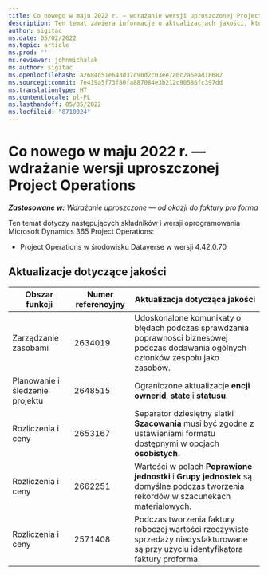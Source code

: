 ```yaml
---
title: Co nowego w maju 2022 r. — wdrażanie wersji uproszczonej Project Operations
description: Ten temat zawiera informacje o aktualizacjach jakości, które są dostępne w wydaniu z maja 2022 r. wdrożenia Microsoft Dynamics 365 Project Operations lite.
author: sigitac
ms.date: 05/02/2022
ms.topic: article
ms.prod: ''
ms.reviewer: johnmichalak
ms.author: sigitac
ms.openlocfilehash: a2684d51e643d37c90d2c03ee7a0c2a6ead18682
ms.sourcegitcommit: 7e419a5f73f80fa887084e3b212c90586fc397dd
ms.translationtype: HT
ms.contentlocale: pl-PL
ms.lasthandoff: 05/05/2022
ms.locfileid: "8710024"
---
```

# <a name="whats-new-may-2022---project-operations-lite-deployment"></a>Co nowego w maju 2022 r. — wdrażanie wersji uproszczonej Project Operations

_**Zastosowane w:** Wdrażanie uproszczone — od okazji do faktury pro forma_

Ten temat dotyczy następujących składników i wersji oprogramowania Microsoft Dynamics 365 Project Operations:

- Project Operations w środowisku Dataverse w wersji 4.42.0.70

## <a name="quality-updates"></a>Aktualizacje dotyczące jakości

| Obszar funkcji | Numer referencyjny | Aktualizacja dotycząca jakości |
| --- | --- | --- |
| Zarządzanie zasobami | 2634019 | Udoskonalone komunikaty o błędach podczas sprawdzania poprawności biznesowej podczas dodawania ogólnych członków zespołu jako zasobów. |
| Planowanie i śledzenie projektu | 2648515 | Ograniczone aktualizacje **encji ownerid**, **state** i **statusu**. |
| Rozliczenia i ceny | 2653167 | Separator dziesiętny siatki **Szacowania** musi być zgodne z ustawieniami formatu dostępnymi w opcjach **osobistych**. |
| Rozliczenia i ceny| 2662251 | Wartości w polach **Poprawione jednostki** i **Grupy jednostek** są domyślne podczas tworzenia rekordów w szacunekach materiałowych. |
| Rozliczenia i ceny| 2571408 | Podczas tworzenia faktury roboczej wartości rzeczywiste sprzedaży niedysfakturowane są przy użyciu identyfikatora faktury proforma. |
